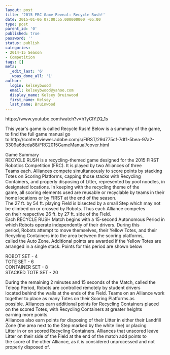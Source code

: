 ```yaml
---
layout: post
title: '2015 FRC Game Reveal: Recycle Rush!'
date: 2015-01-06 07:00:55.000000000 -05:00
type: post
parent_id: '0'
published: true
password: ''
status: publish
categories:
- 2014-15 Season
- Competition
tags: []
meta:
  _edit_last: '6'
  _wpas_done_all: '1'
author:
  login: kelseybwood
  email: kelseybwood@yahoo.com
  display_name: Kelsey Bruinwood
  first_name: Kelsey
  last_name: Bruinwood
---
```

<p>https://www.youtube.com/watch?v=hTyCIYZQ_1s</p>
<p>This year's game is called Recycle Rush! Below is a summary of the game, to find the full game manual go to http://contentviewer.adobe.com/s/FIRST/29d775cf-7df1-5bea-97a2-3309a6deda88/FRC2015GameManual/cover.html</p>
<p>Game Summary<br />
RECYCLE RUSH is a recycling-themed game designed for the 2015 FIRST Robotics Competition (FRC). It is played by two Alliances of three<br />
Teams each. Alliances compete simultaneously to score points by stacking Totes on Scoring Platforms, capping those stacks with Recycling<br />
Containers, and properly disposing of Litter, represented by pool noodles, in designated locations. In keeping with the recycling theme of the<br />
game, all scoring elements used are reusable or recyclable by teams in their home locations or by FIRST at the end of the season.<br />
The 27 ft. by 54 ft. playing Field is bisected by a small Step which may not be climbed on or crossed by Robots. Thus each Alliance competes<br />
on their respective 26 ft. by 27 ft. side of the Field.<br />
Each RECYCLE RUSH Match begins with a 15-second Autonomous Period in which Robots operate independently of their drivers. During this<br />
period, Robots attempt to move themselves, their Yellow Totes, and their Recycling Containers into the area between the scoring platforms,<br />
called the Auto Zone. Additional points are awarded if the Yellow Totes are arranged in a single stack. Points for this period are shown below</p>
<p>ROBOT SET - 4<br />
TOTE SET - 6<br />
CONTAINER SET - 8<br />
STACKED TOTE SET - 20</p>
<p>During the remaining 2 minutes and 15 seconds of the Match, called the Teleop Period, Robots are controlled remotely by student drivers<br />
located behind the walls at the ends of the Field. Teams on an Alliance work together to place as many Totes on their Scoring Platforms as<br />
possible. Alliances earn additional points for Recycling Containers placed on the scored Totes, with Recycling Containers at greater heights<br />
earning more points.<br />
Alliances also earn points for disposing of their Litter in either their Landfill Zone (the area next to the Step marked by the white line) or placing<br />
Litter in or on scored Recycling Containers. Alliances that unscored leave Litter on their side of the Field at the end of the match add points to<br />
the score of the other Alliance, as it is considered unprocessed and not properly disposed of.</p>
<p>&nbsp;</p>
<p>&nbsp;</p>
